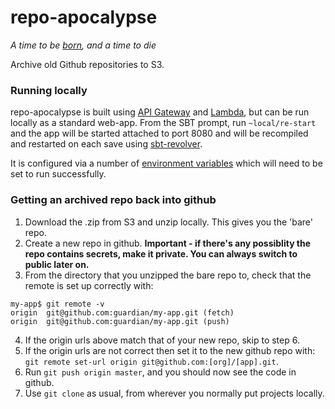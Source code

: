 # repo-apocalypse

_A time to be [born](https://github.com/guardian/repo-genesis), and a time to die_

Archive old Github repositories to S3.

### Running locally

repo-apocalypse is built using [API Gateway](https://aws.amazon.com/api-gateway/) 
and [Lambda](https://aws.amazon.com/lambda/), but can be run locally as a standard 
web-app. From the SBT prompt, run `~local/re-start` and the app will be started 
attached to port 8080 and will be recompiled and restarted on each save using 
[sbt-revolver](https://github.com/spray/sbt-revolver).

It is configured via a number of [environment variables](https://github.com/guardian/repo-apocalypse/blob/master/src/main/scala/com/gu/repoapocalypse/Env.scala)
which will need to be set to run successfully.

### Getting an archived repo back into github
1. Download the .zip from S3 and unzip locally. This gives you the 'bare' repo.
2. Create a new repo in github. **Important - if there's any possiblity the repo contains secrets, make it private. You can always switch to public later on.**
3. From the directory that you unzipped the bare repo to, check that the remote is set up correctly with:
```
my-app$ git remote -v
origin	git@github.com:guardian/my-app.git (fetch)
origin	git@github.com:guardian/my-app.git (push)
```
4. If the origin urls above match that of your new repo, skip to step 6.
5. If the origin urls are not correct then set it to the new github repo with: `git remote set-url origin git@github.com:[org]/[app].git`.
6. Run `git push origin master`, and you should now see the code in github.
7. Use `git clone` as usual, from wherever you normally put projects locally.
